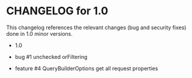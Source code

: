 CHANGELOG for 1.0
===================

This changelog references the relevant changes (bug and security fixes) done
in 1.0 minor versions.

* 1.0

 * bug #1 unchecked orFiltering
 * feature #4 QueryBuilderOptions get all request properties
